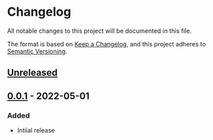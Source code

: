 # Changelog

All notable changes to this project will be documented in this file.

The format is based on [Keep a Changelog](https://keepachangelog.com/en/1.0.0/),
and this project adheres to [Semantic Versioning](https://semver.org/spec/v2.0.0.html).

## [Unreleased]

## [0.0.1] - 2022-05-01

### Added

- Intiial release

[unreleased]: https://github.com/tmaegel/rofi-pet-snippets/compare/v0.0.1...HEAD
[0.0.1]: https://github.com/tmaegel/rofi-pet-snippets/releases/tag/v0.0.1
